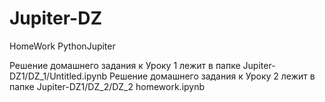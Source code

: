 # Jupiter-DZ
HomeWork  PythonJupiter

Решение домашнего задания к Уроку 1 лежит в папке Jupiter-DZ1/DZ_1/Untitled.ipynb
Решение домашнего задания к Уроку 2 лежит в папке Jupiter-DZ1/DZ_2/DZ_2 homework.ipynb
